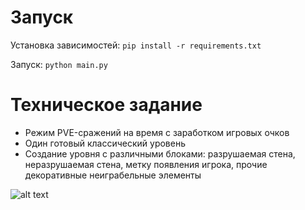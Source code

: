 # Запуск
Установка зависимостей:
`pip install -r requirements.txt`

Запуск:
`python main.py`

# Техническое задание
- Режим PVE-сражений на время с заработком игровых очков
- Один готовый классический уровень
- Создание уровня с различными блоками: разрушаемая стена, неразрушаемая стена, метку появления игрока, прочие декоративные неиграбельные элементы

![alt text](https://fog-game.ru/games/2016/04/46392_fog_game_ru.png "оригинал на старых консолях")
